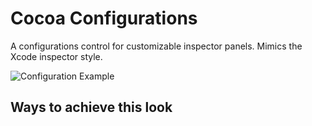 # Cocoa Configurations

A configurations control for customizable inspector panels. Mimics the Xcode inspector style.

![Configuration Example][config-example]

## Ways to achieve this look


[config-example]: http://joris.kluivers.nl/images/config-example.png 
